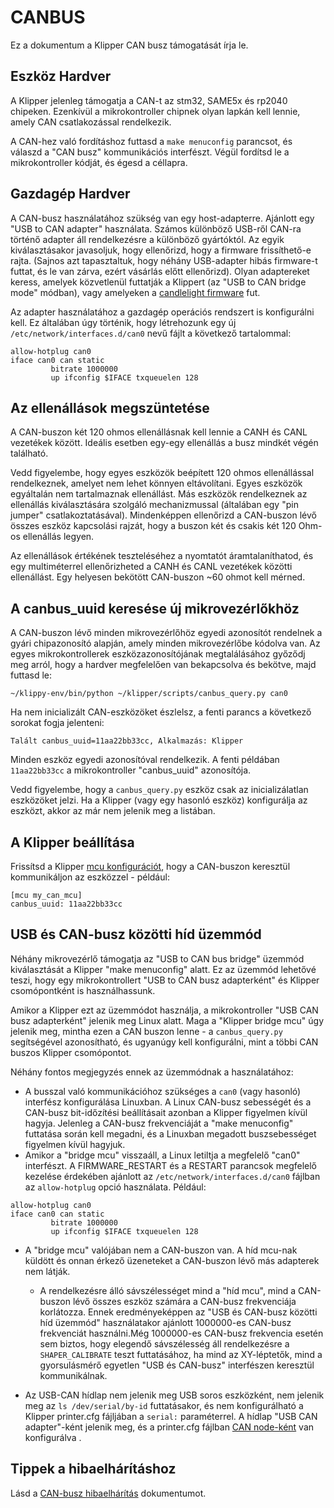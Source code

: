 # CANBUS

Ez a dokumentum a Klipper CAN busz támogatását írja le.

## Eszköz Hardver

A Klipper jelenleg támogatja a CAN-t az stm32, SAME5x és rp2040 chipeken. Ezenkívül a mikrokontroller chipnek olyan lapkán kell lennie, amely CAN csatlakozással rendelkezik.

A CAN-hez való fordításhoz futtasd a `make menuconfig` parancsot, és válaszd a "CAN busz" kommunikációs interfészt. Végül fordítsd le a mikrokontroller kódját, és égesd a céllapra.

## Gazdagép Hardver

A CAN-busz használatához szükség van egy host-adapterre. Ajánlott egy "USB to CAN adapter" használata. Számos különböző USB-ről CAN-ra történő adapter áll rendelkezésre a különböző gyártóktól. Az egyik kiválasztásakor javasoljuk, hogy ellenőrizd, hogy a firmware frissíthető-e rajta. (Sajnos azt tapasztaltuk, hogy néhány USB-adapter hibás firmware-t futtat, és le van zárva, ezért vásárlás előtt ellenőrizd). Olyan adaptereket keress, amelyek közvetlenül futtatják a Klippert (az "USB to CAN bridge mode" módban), vagy amelyeken a [candlelight firmware](https://github.com/candle-usb/candleLight_fw) fut.

Az adapter használatához a gazdagép operációs rendszert is konfigurálni kell. Ez általában úgy történik, hogy létrehozunk egy új `/etc/network/interfaces.d/can0` nevű fájlt a következő tartalommal:

```
allow-hotplug can0
iface can0 can static
         bitrate 1000000
         up ifconfig $IFACE txqueuelen 128
```

## Az ellenállások megszüntetése

A CAN-buszon két 120 ohmos ellenállásnak kell lennie a CANH és CANL vezetékek között. Ideális esetben egy-egy ellenállás a busz mindkét végén található.

Vedd figyelembe, hogy egyes eszközök beépített 120 ohmos ellenállással rendelkeznek, amelyet nem lehet könnyen eltávolítani. Egyes eszközök egyáltalán nem tartalmaznak ellenállást. Más eszközök rendelkeznek az ellenállás kiválasztására szolgáló mechanizmussal (általában egy "pin jumper" csatlakoztatásával). Mindenképpen ellenőrizd a CAN-buszon lévő összes eszköz kapcsolási rajzát, hogy a buszon két és csakis két 120 Ohm-os ellenállás legyen.

Az ellenállások értékének teszteléséhez a nyomtatót áramtalaníthatod, és egy multiméterrel ellenőrizheted a CANH és CANL vezetékek közötti ellenállást. Egy helyesen bekötött CAN-buszon ~60 ohmot kell mérned.

## A canbus_uuid keresése új mikrovezérlőkhöz

A CAN-buszon lévő minden mikrovezérlőhöz egyedi azonosítót rendelnek a gyári chipazonosító alapján, amely minden mikrovezérlőbe kódolva van. Az egyes mikrokontrollerek eszközazonosítójának megtalálásához győződj meg arról, hogy a hardver megfelelően van bekapcsolva és bekötve, majd futtasd le:

```
~/klippy-env/bin/python ~/klipper/scripts/canbus_query.py can0
```

Ha nem inicializált CAN-eszközöket észlelsz, a fenti parancs a következő sorokat fogja jelenteni:

```
Talált canbus_uuid=11aa22bb33cc, Alkalmazás: Klipper
```

Minden eszköz egyedi azonosítóval rendelkezik. A fenti példában `11aa22bb33cc` a mikrokontroller "canbus_uuid" azonosítója.

Vedd figyelembe, hogy a `canbus_query.py` eszköz csak az inicializálatlan eszközöket jelzi. Ha a Klipper (vagy egy hasonló eszköz) konfigurálja az eszközt, akkor az már nem jelenik meg a listában.

## A Klipper beállítása

Frissítsd a Klipper [mcu konfigurációt](Config_Reference.md#mcu), hogy a CAN-buszon keresztül kommunikáljon az eszközzel - például:

```
[mcu my_can_mcu]
canbus_uuid: 11aa22bb33cc
```

## USB és CAN-busz közötti híd üzemmód

Néhány mikrovezérlő támogatja az "USB to CAN bus bridge" üzemmód kiválasztását a Klipper "make menuconfig" alatt. Ez az üzemmód lehetővé teszi, hogy egy mikrokontrollert "USB to CAN busz adapterként" és Klipper csomópontként is használhassunk.

Amikor a Klipper ezt az üzemmódot használja, a mikrokontroller "USB CAN busz adapterként" jelenik meg Linux alatt. Maga a "Klipper bridge mcu" úgy jelenik meg, mintha ezen a CAN buszon lenne - a `canbus_query.py` segítségével azonosítható, és ugyanúgy kell konfigurálni, mint a többi CAN buszos Klipper csomópontot.

Néhány fontos megjegyzés ennek az üzemmódnak a használatához:

* A busszal való kommunikációhoz szükséges a `can0` (vagy hasonló) interfész konfigurálása Linuxban. A Linux CAN-busz sebességét és a CAN-busz bit-időzítési beállításait azonban a Klipper figyelmen kívül hagyja. Jelenleg a CAN-busz frekvenciáját a "make menuconfig" futtatása során kell megadni, és a Linuxban megadott buszsebességet figyelmen kívül hagyjuk.
* Amikor a "bridge mcu" visszaáll, a Linux letiltja a megfelelő "can0" interfészt. A FIRMWARE_RESTART és a RESTART parancsok megfelelő kezelése érdekében ajánlott az `/etc/network/interfaces.d/can0` fájlban az `allow-hotplug` opció használata. Például:

```
allow-hotplug can0
iface can0 can static
         bitrate 1000000
         up ifconfig $IFACE txqueuelen 128
```

* A "bridge mcu" valójában nem a CAN-buszon van. A híd mcu-nak küldött és onnan érkező üzeneteket a CAN-buszon lévő más adapterek nem látják.

   * A rendelkezésre álló sávszélességet mind a "híd mcu", mind a CAN-buszon lévő összes eszköz számára a CAN-busz frekvenciája korlátozza. Ennek eredményeképpen az "USB és CAN-busz közötti híd üzemmód" használatakor ajánlott 1000000-es CAN-busz frekvenciát használni.Még 1000000-es CAN-busz frekvencia esetén sem biztos, hogy elegendő sávszélesség áll rendelkezésre a `SHAPER_CALIBRATE` teszt futtatásához, ha mind az XY-léptetők, mind a gyorsulásmérő egyetlen "USB és CAN-busz" interfészen keresztül kommunikálnak.
* Az USB-CAN hídlap nem jelenik meg USB soros eszközként, nem jelenik meg az `ls /dev/serial/by-id` futtatásakor, és nem konfigurálható a Klipper printer.cfg fájljában a `serial:` paraméterrel. A hídlap "USB CAN adapter"-ként jelenik meg, és a printer.cfg fájlban [CAN node-ként](#configuring-klipper) van konfigurálva .

## Tippek a hibaelhárításhoz

Lásd a [CAN-busz hibaelhárítás](CANBUS_Troubleshooting.md) dokumentumot.
